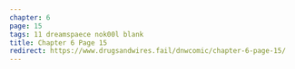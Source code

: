 ```yaml
---
chapter: 6
page: 15
tags: 11 dreamspaece nok00l blank
title: Chapter 6 Page 15
redirect: https://www.drugsandwires.fail/dnwcomic/chapter-6-page-15/
---
```

